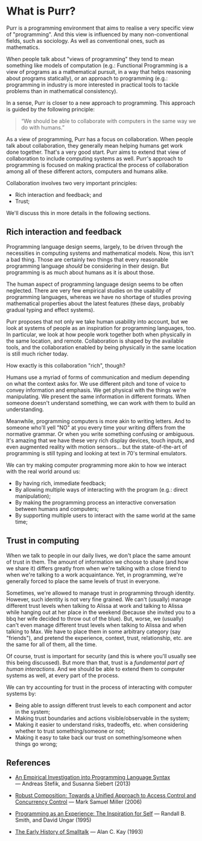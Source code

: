 # What is Purr?

Purr is a programming environment that aims to realise a very specific view of "programming". And this view is influenced by many non-conventional fields, such as sociology. As well as conventional ones, such as mathematics.

When people talk about "views of programming" they tend to mean something like models of computation (e.g.: Functional Programming is a view of programs as a mathematical pursuit, in a way that helps reasoning about programs statically), or an approach to programming (e.g.: programming in industry is more interested in practical tools to tackle problems than in mathematical consistency).

In a sense, Purr is closer to a new approach to programming. This approach is guided by the following principle:

> “We should be able to collaborate with computers in the same way we do with humans.”

As a view of programming, Purr has a focus on collaboration. When people talk about collaboration, they generally mean helping humans get work done together. That's a very good start. Purr aims to extend that view of collaboration to include computing systems as well. Purr's approach to programming is focused on making practical the process of collaboration among all of these different actors, computers and humans alike. 

Collaboration involves two very important principles:

  - Rich interaction and feedback; and
  - Trust;

We'll discuss this in more details in the following sections.


## Rich interaction and feedback

Programming language design seems, largely, to be driven through the necessities in computing systems and mathematical models. Now, this isn't a bad thing. Those are certainly two things that every reasonable programming language *should* be considering in their design. But programming is as much about humans as it is about those.

The human aspect of programming language design seems to be often neglected. There are very few empirical studies on the usability of programming languages, whereas we have no shortage of studies proving mathematical properties about the latest features (these days, probably gradual typing and effect systems).

Purr proposes that not only we take human usability into account, but we look at systems of people as an inspiration for programming languages, too. In particular, we look at how people work together both when physically in the same location, and remote. Collaboration is shaped by the available tools, and the collaboration enabled by being physically in the same location is still much richer today.

How exactly is this collaboration "rich", though?

Humans use a myriad of forms of communication and medium depending on what the context asks for. We use different pitch and tone of voice to convey information and emphasis. We get physical with the things we're manipulating. We present the same information in different formats. When someone doesn't understand something, we can work *with* them to build an understanding. 

Meanwhile, programming computers is more akin to writing letters. And to someone who'll yell "NO" at you every time your writing differs from the normative grammar. Or when you write something confusing or ambiguous. It's amazing that we have these very rich display devices, touch inputs, and even augmented reality with motion sensors... but the state-of-the-art of programming is still typing and looking at text in 70's terminal emulators.

We can try making computer programming more akin to how we interact with the real world around us:

  - By having rich, immediate feedback;
  - By allowing multiple ways of interacting with the program (e.g.: direct manipulation);
  - By making the programming process an interactive conversation between humans and computers;
  - By supporting multiple users to interact with the same world at the same time;


## Trust in computing

When we talk to people in our daily lives, we don't place the same amount of trust in them. The amount of information we choose to share (and how we share it) differs greatly from when we're talking with a close friend to when we're talking to a work acquaintance. Yet, in programming, we're generally forced to place the same levels of trust in everyone.

Sometimes, we're allowed to manage trust in programming through identity. However, such identity is not very fine grained. We can't (usually) manage different trust levels when talking to Alissa at work and talking to Alissa while hanging out at her place in the weekend (because she invited you to a bbq her wife decided to throw out of the blue). But, worse, we (usually) can't even manage different trust levels when talking to Alissa and when talking to Max. We have to place them in some arbitrary category (say "friends"), and pretend the experience, context, trust, relationship, etc. are the same for all of them, all the time.

Of course, trust is important for security (and this is where you'll usually see this being discussed). But more than that, trust is a *fundamental part of human interactions*. And we should be able to extend them to computer systems as well, at every part of the process.

We can try accounting for trust in the process of interacting with computer systems by:

  - Being able to assign different trust levels to each component and actor in the system;
  - Making trust boundaries and actions visible/observable in the system;
  - Making it easier to understand risks, tradeoffs, etc. when considering whether to trust something/someone or not;
  - Making it easy to take back our trust on something/someone when things go wrong;


## References

  - [An Empirical Investigation into Programming Language Syntax](https://dl.acm.org/citation.cfm?id=2534973)  
    — Andreas Stefik, and Susanna Siebert (2013)

  - [Robust Composition: Towards a Unified Approach to Access Control and Concurrency Control](http://www.erights.org/talks/thesis/markm-thesis.pdf)
    — Mark Samuel Miller (2006)

  - [Programming as an Experience: The Inspiration for Self](http://bibliography.selflanguage.org/programming-as-experience.html)
    — Randall B. Smith, and David Ungar (1995)

  - [The Early History of Smalltalk](http://worrydream.com/EarlyHistoryOfSmalltalk/)
    — Alan C. Kay (1993)